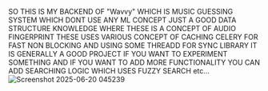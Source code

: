 SO THIS IS MY BACKEND OF "Wavvy" WHICH IS MUSIC GUESSING SYSTEM WHICH DONT USE ANY ML CONCEPT JUST A GOOD DATA STRUCTURE KNOWLEDGE WHERE THESE IS A CONCEPT OF AUDIO FINGERPRINT 
THESE USES VARIOUS CONCEPT OF CACHING CELERY FOR FAST NON BLOCKING AND USING SOME THREADD FOR SYNC LIBRARY IT IS GENERALLY A GOOD PROJECT IF YOU WANT TO EXPERIMENT SOMETHING
AND IF YOU WANT TO ADD MORE FUNCTIONALITY YOU CAN ADD SEARCHING LOGIC WHICH USES FUZZY SEARCH etc...
![Screenshot 2025-06-20 045239](https://github.com/user-attachments/assets/4a8d5172-1f3a-4595-804e-d02c30f291c8)

